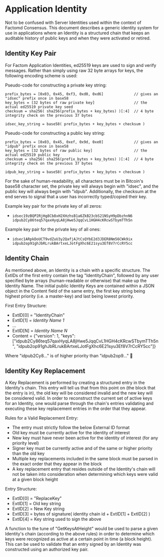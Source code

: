 # Application Identity
Not to be confused with Server Identities used within the context of Factomd Consensus. This document describes a generic identity system for use in applications where an Identity is a structured chain that keeps an auditable history of public keys and when they were activated or retired.

## Identity Key Pair

For Factom Application Identities, ed25519 keys are used to sign and verify messages. Rather than simply using raw 32 byte arrays for keys, the following encoding scheme is used: 

Pseudo-code for constructing a private key string:
```
prefix_bytes = [0x03, 0x45, 0xf3, 0xd0, 0xd6]              // gives an "idsec" prefix once in base58 
key_bytes = [32 bytes of raw private key]                  // the actual ed25519 private key seed
checksum = sha256( sha256(prefix_bytes + key_bytes) )[:4]  // 4 byte integrity check on the previous 37 bytes

idsec_key_string = base58( prefix_bytes + key_bytes + checksum )
```

Pseudo-code for constructing a public key string:
```
prefix_bytes = [0x03, 0x45, 0xef, 0x9d, 0xe0]              // gives an "idpub" prefix once in base58 
key_bytes = [32 bytes of raw public key]                   // the actual ed25519 public key
checksum = sha256( sha256(prefix_bytes + key_bytes) )[:4]  // 4 byte integrity check on the previous 37 bytes

idpub_key_string = base58( prefix_bytes + key_bytes + checksum )
```

For the sake of human-readability, all characters must be in Bitcoin's base58 character set, the private key will always begin with "idsec", and the public key will always begin with "idpub". Additionally, the checksum at the end serves to signal that a user has incorrectly typed/copied their key.

Example key pair for the private key of all zeros:
- `idsec19zBQP2RjHg8Cb8xH2XHzhsB1a6ZkB23cbS21NSyH9pDbzhnN6 idpub2Cy86teq57qaxHyqLA8jHwe5JqqCvL1HGH4cKRcwSTbymTTh5n`

Example key pair for the private key of all ones:
- `idsec1ARpkDoUCT9vdZuU3y2QafjAJtCsQYbE2d3JDER8Nm56CWk9ix idpub2op91ghJbRLrukBArtxeLJotFgXhc6E21syu3Ef8V7rCcRY5cc`

## Identity Chain
As mentioned above, an Identity is a chain with a specific structure. The ExtIDs of the first entry contain the tag "IdentityChain", followed by any user specified byte arrays (human-readable or otherwise) that make up the Identity Name. The initial public Identity Keys are contained within a JSON object in the Content field of the same entry, the first key string being highest priority (i.e. a master-key) and last being lowest priority.

First Entry Structure:
- ExtID[0] = "IdentityChain"
- ExtID[1] = *Identity Name 1*
- ...
- ExtID[N] = *Identity Name N*
- Content = {"version": 1, "keys": ["idpub2Cy86teq57qaxHyqLA8jHwe5JqqCvL1HGH4cKRcwSTbymTTh5n", "idpub2op91ghJbRLrukBArtxeLJotFgXhc6E21syu3Ef8V7rCcRY5cc"]}

Where "idpub2Cy8..." is of higher priority than "idpub2op9..."

## Identity Key Replacement
A Key Replacement is performed by creating a structured entry in the Identity's chain. This entry will tell us that from this point on (the block that the entry is in), the old key will be considered invalid and the new key will be considered valid. In order to reconstruct the current set of active keys for an Identity, one would parse through the chain's entries validating and executing these key replacement entries in the order that they appear.

Rules for a Valid Replacement Entry:
- The entry must strictly follow the below External ID format
- Old key must be currently active for the identity of interest
- New key must have never been active for the identity of interest (for any priority level)
- Signer key must be currently active and of the same or higher priority than the old key
- Multiple key replacements included in the same block must be parsed in the exact order that they appear in the block
- A key replacement entry that resides outside of the Identity's chain will not be taken into consideration when determining which keys were valid at a given block height

Entry Structure:
- ExtID[0] = "ReplaceKey"
- ExtID[1] = Old key string
- ExtID[2] = New Key string
- ExtID[3] = bytes of signature( identity chain id + ExtID[1] + ExtID[2] )
- ExtID[4] = Key string used to sign the above

A function to the tune of "GetKeysAtHeight" would be used to parse a given Identity's chain (according to the above rules) in order to determine which keys were recognized as active at a certain point in time (a block height). This can be used to validate that an entry signed by an Identity was constructed using an authorized key pair.
